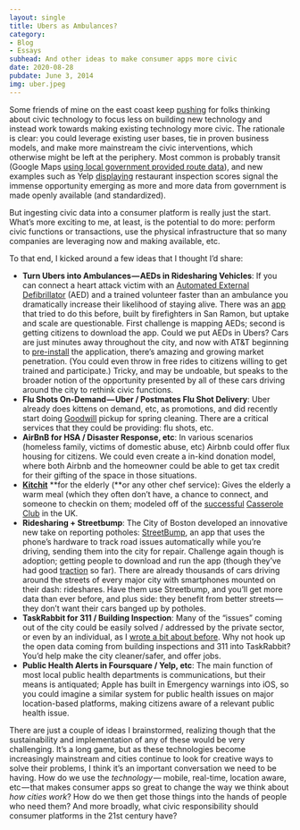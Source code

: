 ```yaml
---
layout: single
title: Ubers as Ambulances?
category: 
- Blog
- Essays
subhead: And other ideas to make consumer apps more civic
date: 2020-08-28
pubdate: June 3, 2014
img: uber.jpeg
---
```

Some friends of mine on the east coast keep [pushing](http://civic.mit.edu/blog/nickgrossman/beyond-civic-apps-making-all-apps-more-civic) for folks thinking about civic technology to focus less on building new technology and instead work towards making existing technology more civic. The rationale is clear: you could leverage existing user bases, tie in proven business models, and make more mainstream the civic interventions, which otherwise might be left at the periphery. Most common is probably transit (Google Maps [using local government provided route data](http://beyondtransparency.org/chapters/part-2/pioneering-open-data-standards-the-gtfs-story/)), and new examples such as Yelp [displaying](http://officialblog.yelp.com/2013/01/introducing-lives.html) restaurant inspection scores signal the immense opportunity emerging as more and more data from government is made openly available (and standardized).

But ingesting civic data into a consumer platform is really just the start. What’s more exciting to me, at least, is the potential to do more: perform civic functions or transactions, use the physical infrastructure that so many companies are leveraging now and making available, etc.

To that end, I kicked around a few ideas that I thought I’d share:

*   **Turn Ubers into Ambulances — AEDs in Ridesharing Vehicles**: If you can connect a heart attack victim with an [Automated External Defibrillator](http://en.wikipedia.org/wiki/Automated_external_defibrillator) (AED) and a trained volunteer faster than an ambulance you dramatically increase their likelihood of staying alive. There was an [app](http://firedepartment.mobi/) that tried to do this before, built by firefighters in San Ramon, but uptake and scale are questionable. First challenge is mapping AEDs; second is getting citizens to download the app. Could we put AEDs in Ubers? Cars are just minutes away throughout the city, and now with AT&T beginning to [pre-install](http://www.pcmag.com/article2/0,2817,2458678,00.asp) the application, there’s amazing and growing market penetration. (You could even throw in free rides to citizens willing to get trained and participate.) Tricky, and may be undoable, but speaks to the broader notion of the opportunity presented by all of these cars driving around the city to rethink civic functions.
*   **Flu Shots On-Demand — Uber / Postmates Flu Shot Delivery**: Uber already does kittens on demand, etc, as promotions, and did recently start doing [Goodwill](http://blog.uber.com/springcleaning) pickup for spring cleaning. There are a critical services that they could be providing: flu shots, etc.
*   **AirBnB for HSA / Disaster Response, etc**: In various scenarios (homeless family, victims of domestic abuse, etc) Airbnb could offer flux housing for citizens. We could even create a in-kind donation model, where both Airbnb and the homeowner could be able to get tax credit for their gifting of the space in those situations.
*   [**Kitchit**](http://kitchit.com/) **for the elderly (**or any other chef service): Gives the elderly a warm meal (which they often don’t have, a chance to connect, and someone to checkin on them; modeled off of the [successful](http://www.theguardian.com/social-care-network/2014/may/06/new-technology-transform-elder-care?CMP=twt_gu) [Casserole Club](https://www.casseroleclub.com/) in the UK.
*   **Ridesharing + Streetbump**: The City of Boston developed an innovative new take on reporting potholes: [StreetBump](http://www.cityofboston.gov/doit/apps/streetbump.asp), an app that uses the phone’s hardware to track road issues automatically while you’re driving, sending them into the city for repair. Challenge again though is adoption; getting people to download and run the app (though they’ve had good [traction](http://www.wired.com/2014/03/potholes-big-data-crowdsourcing-way-better-government/?sf24318027=1) so far). There are already thousands of cars driving around the streets of every major city with smartphones mounted on their dash: rideshares. Have them use Streetbump, and you’ll get more data than ever before, and plus side: they benefit from better streets — they don’t want their cars banged up by potholes.
*   **TaskRabbit for 311 / Building Inspection**: Many of the “issues” coming out of the city could be easily solved / addressed by the private sector, or even by an individual, as I [wrote a bit about before](https://medium.com/p/e1938f471485). Why not hook up the open data coming from building inspections and 311 into TaskRabbit? You’d help make the city cleaner/safer, and offer jobs.
*   **Public Health Alerts in Foursquare / Yelp, etc**: The main function of most local public health departments is communications, but their means is antiquated; Apple has built in Emergency warnings into iOS, so you could imagine a similar system for public health issues on major location-based platforms, making citizens aware of a relevant public health issue.

There are just a couple of ideas I brainstormed, realizing though that the sustainability and implementation of any of these would be very challenging. It’s a long game, but as these technologies become increasingly mainstream and cities continue to look for creative ways to solve their problems, I think it’s an important conversation we need to be having. How do we use the _technology —_ mobile, real-time, location aware, etc — that makes consumer apps so great to change the way we think about _how_ _cities work_? How do we then get those things into the hands of people who need them? And more broadly, what civic responsibility should consumer platforms in the 21st century have?